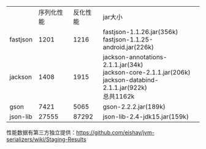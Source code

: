 <table>
<tr><td></td><td>序列化性能</td><td>反化性能</td><td>jar大小</td></tr>
<tr><td>fastjson</td><td> 1201 </td><td> 1216 </td>
<td>fastjson-1.1.26.jar(356k)<br/>fastjson-1.1.25-android.jar(226k)</td></tr>
<tr><td>jackson</td><td>1408</td><td>1915</td><td>jackson-annotations-2.1.1.jar(34k)<br/>jackson-core-2.1.1.jar(206k)<br/>jackson-databind-2.1.1.jar(922k)<br/>总共1162k</td></tr>
<tr><td>gson</td><td>7421</td><td>5065</td><td>gson-2.2.2.jar(189k)</td></tr>
<tr><td>json-lib</td><td> 27555 </td><td> 87292 </td><td>json-lib-2.4-jdk15.jar(159k)</td></tr>
</table>

性能数据有第三方独立提供：https://github.com/eishay/jvm-serializers/wiki/Staging-Results